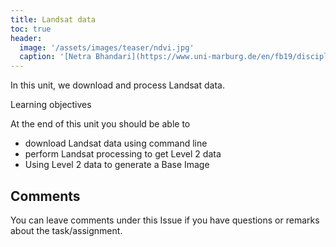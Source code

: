 ```yaml
---
title: Landsat data
toc: true
header:
  image: '/assets/images/teaser/ndvi.jpg'
  caption: '[Netra Bhandari](https://www.uni-marburg.de/en/fb19/disciplines/physisch/environmentalinformatics){:target="_blank"}'
---
```


In this unit, we download and process Landsat data. 

Learning objectives

At the end of this unit you should be able to

* download Landsat data using command line 
* perform Landsat processing to get Level 2 data
* Using Level 2 data to generate a Base Image

## Comments

You can leave comments under this Issue if you have questions or remarks about the task/assignment. 

<script src="https://utteranc.es/client.js"
        repo="GeoMOER/FORCE"
        issue-term="moer-mpg-FORCE-00-Basic_Installation"
        theme="github-light"
        crossorigin="anonymous"
        async>
</script>

